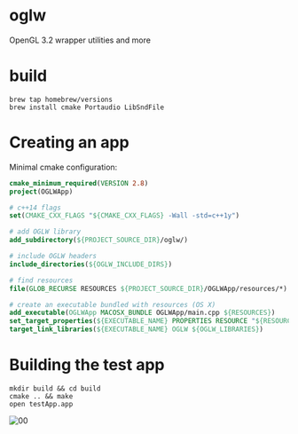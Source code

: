 # oglw
OpenGL 3.2 wrapper utilities and more

build
=====

```
brew tap homebrew/versions
brew install cmake Portaudio LibSndFile
```

Creating an app
===============
Minimal cmake configuration:
```cmake
cmake_minimum_required(VERSION 2.8)
project(OGLWApp)

# c++14 flags
set(CMAKE_CXX_FLAGS "${CMAKE_CXX_FLAGS} -Wall -std=c++1y")

# add OGLW library
add_subdirectory(${PROJECT_SOURCE_DIR}/oglw/)

# include OGLW headers
include_directories(${OGLW_INCLUDE_DIRS})

# find resources
file(GLOB_RECURSE RESOURCES ${PROJECT_SOURCE_DIR}/OGLWApp/resources/*)

# create an executable bundled with resources (OS X)
add_executable(OGLWApp MACOSX_BUNDLE OGLWApp/main.cpp ${RESOURCES})
set_target_properties(${EXECUTABLE_NAME} PROPERTIES RESOURCE "${RESOURCES}")
target_link_libraries(${EXECUTABLE_NAME} OGLW ${OGLW_LIBRARIES})
````


Building the test app
=====================
```
mkdir build && cd build
cmake .. && make
open testApp.app
```

![00](img/test-app.png)
